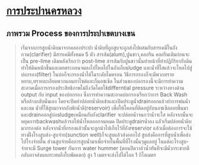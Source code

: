 # [การประปานครหลวง](https://www.mwa.co.th)

## ภาพรวม Process ของการประปาเขตบางเขน
>เริ่มจากการสูบน้ำดิบมาจากคลองประปา น้ำดิบที่ถูกสูบจะถูกส่งไปผสมกับสารเคมีในถังกวน(clarifier) มีสารเคมีทั้งหมด 5 ตัว สารส้ม(alum),ปูนขาว,คลอรีน คลอรีนเติมก่อนจะเป็น pre-lime เติมหลังเรียกว่า post-lime สารส้มกับปูนขาวนั้นทำหน้าที่ทำปฏิกิริยากับดินทำให้ดินหนักขึ้นและตกตระกอนจมลงไปไหลไปในถังเก็บsludge และน้ำที่ใสแล้วจะไหลไปสู่บ่อกรอง(filter) ในบ่อก็จะกรองน้ำได้ในระดับไมครอน วิธีการกรองก็จะมีพวกทรายหยาบ,ทรายละเอียดพวกแอนทาไซต์และก็นอซเซิล ในส่วนของบ่อกรองนี้จะมีการทำความสะอาดเมื่อการกรองประสิทธิภาพไม่ถึงวัดโดยใช้differntial pressure ระหว่างทางด้าน output กับ input ของบ่อกรอง ซึ่งการทำความสะอาดบ่อกรองเรียกว่าการ Back Wash หรือล้างกลับนั่นเอง โดยจะปิดท่าปล่อยน้ำดิบเข้าและเปิดประตูน้ำdrainออกแล้วทำการพ่นน้ำและลม น้ำที่ใช้สูบมาจากถังพักน้ำดี(reservoir) เพื่อให้โคลนที่ติดอยู่กับนอซเซิลลอยขึ้นมา และdrainออกสู่บ่อsludgeเหมือนกับถังclarifier จะปล่อยน้ำจนกว่าน้ำจะใส หลังจากนั้นจะหยุดการbackwashแล้วรอให้น้ำไหลออกจนหมด ปิดประตูdrainน้ำลง แลัวเริ่มปล่อยน้ำดิบมากรองต่อ หลังจากน้ำที่กรองแล้วนั้นจะถูกนำไปเก็บไว้ที่ถังreservior แล้วเมื่อต้องการจะใช้ทางฝั่งโรงสูบส่ง-สูบจ่าย(sunction well)ก็จะสูบแล้วส่งออกไป สูบส่งคือการที่สูบน้ำเพื่อส่งไปโรงจ่ายอื่น ส่วนสูบจ่ายคือการสูบน้ำมาเพื่อจ่ายในพื้นที่ที่โรงนั้นๆดูแลอยู่ ในแต่ละโรงสูบ-จ่ายจะมี Surge tower กันการ water hummer (ตอนปิดวาล์วน้ำทันทีจะมีน้ำกระชากตีกลับอาจส่งผลกระทบถึงใบพัดแตก) สูง 1 เมตรจะส่งไปได้ไกล 1 กิโลเมตร
